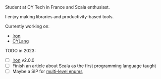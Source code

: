 Student at CY Tech in France and Scala enthusiast.

I enjoy making libraries and productivity-based tools.

Currently working on:
- [Iron](https://github.com/Iltotore/Iron)
- [CYLang](https://github.com/Iltotore/cylang)


TODO in 2023:
- [ ] [Iron](https://github.com/Iltotore/iron) v2.0.0
- [ ] Finish an article about Scala as the first programming language taught
- [ ] Maybe a SIP for [multi-level enums](https://contributors.scala-lang.org/t/proposal-for-multi-level-enums/3344/1)
